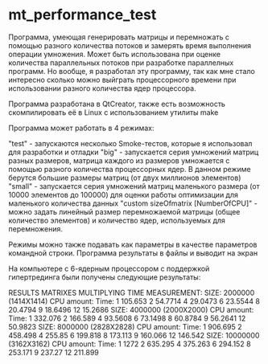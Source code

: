 # mt_performance_test
Программа, умеющая генерировать матрицы и перемножать с помощью разного количества потоков и замерять время выполнения операции умножения.
Может быть использована при оценке количества параллельных потоков при разработке параллелных программ.
Но вообще, я разработал эту программу, так как мне стало интересно сколько можно выйграть 
процессорного времени при использовании разного количества ядер процессора.

Программа разработана в QtCreator, также есть возможность скомпилировать её в Linux с использованием утилиты make

Программа может работать в 4 режимах:

"test" - запускаются несколько Smoke-тестов, которые я использовал для разработки и отладки
"big" - запускается серия умножений матриц разных размеров, матрица каждого из размеров умножается
с помощью разного количества процессорных ядер. В данном режиме берутся большие размеры матриц (от двух миллионов элементов)
"small" - запускается серия умножений матриц маленького размера (от 10000 элементов до 100000)
для оценки работы оптимизации для маленького количества данных
"custom sizeOfmatrix [NumberOfCPU]" - можно задать линейный размер перемножаемой матрицы (общее количество элементов) 
и количество ядер, используемых для перемножения.

Режимы можно также подавать как параметры в качестве параметров командной строки. Программа результаты в файлы и выводит на экран

На компьютере с 6-ядерным процессором с поддержкой гипертрединга были получены следующие результаты:

RESULTS MATRIXES MULTIPLYING TIME MEASUREMENT:
SIZE: 2000000 (1414X1414)
        CPU amount:     Time:
        1               105.653
        2               54.7714
        4               29.0473
        6               23.5544
        8               20.4794
        9               18.6496
        12              15.2686
SIZE: 4000000 (2000X2000)
        CPU amount:     Time:
        1               332.076
        2               166.589
        4               93.5608
        6               73.1498
        8               60.8784
        9               56.2641
        12              50.9823
SIZE: 8000000 (2828X2828)
        CPU amount:     Time:
        1               906.695
        2               458.498
        4               255.85
        6               199.818
        8               173.113
        9               160.066
        12              146.542
SIZE: 10000000 (3162X3162)
        CPU amount:     Time:
        1               1272
        2               635.295
        4               375.263
        6               294.152
        8               253.171
        9               237.27
        12              211.899
